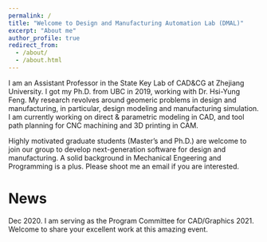 ```yaml
---
permalink: /
title: "Welcome to Design and Manufacturing Automation Lab (DMAL)"
excerpt: "About me"
author_profile: true
redirect_from: 
  - /about/
  - /about.html
---
```


I am an Assistant Professor in the State Key Lab of CAD&CG at Zhejiang University. I got my Ph.D. from UBC in 2019, working with Dr. Hsi-Yung Feng. My research revolves around geomeric problems in design and manufacturing, in particular, design modeling and manufacturing simulation. I am currently working on direct & parametric modeling in CAD, and tool path planning for CNC machining and 3D printing in CAM.

Highly motivated graduate students (Master’s and Ph.D.) are welcome to join our group to develop next-generation software for design and manufacturing. A solid background in Mechanical Engeering and Programming is a plus. Please shoot me an email if you are interested.


News
======
Dec 2020. I am serving as the Program Committee for CAD/Graphics 2021. Welcome to share your excellent work at this amazing event.


